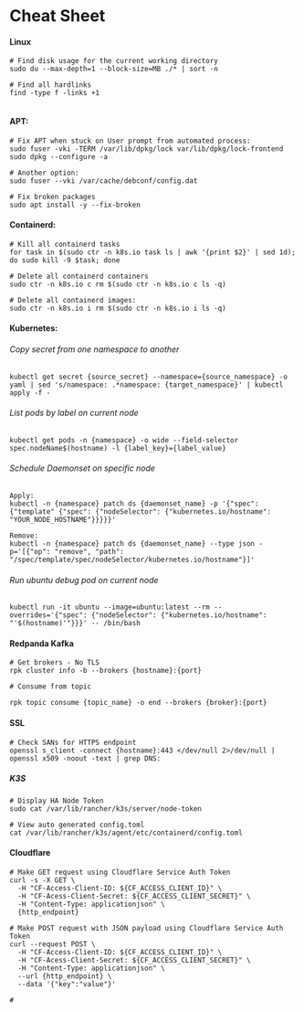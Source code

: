 # Cheat Sheet


#### Linux

```shell
# Find disk usage for the current working directory
sudo du --max-depth=1 --block-size=MB ./* | sort -n

# Find all hardlinks
find -type f -links +1


```


#### APT:  
```shell
# Fix APT when stuck on User prompt from automated process: 
sudo fuser -vki -TERM /var/lib/dpkg/lock var/lib/dpkg/lock-frontend
sudo dpkg --configure -a

# Another option:
sudo fuser --vki /var/cache/debconf/config.dat

# Fix broken packages 
sudo apt install -y --fix-broken
```


#### Containerd:

```shell
# Kill all containerd tasks
for task in $(sudo ctr -n k8s.io task ls | awk '{print $2}' | sed 1d); do sudo kill -9 $task; done

# Delete all containerd containers
sudo ctr -n k8s.io c rm $(sudo ctr -n k8s.io c ls -q)

# Delete all containerd images: 
sudo ctr -n k8s.io i rm $(sudo ctr -n k8s.io i ls -q)
```


#### Kubernetes:

###### Copy secret from one namespace to another

```shell
kubectl get secret {source_secret} --namespace={source_namespace} -o yaml | sed 's/namespace: .*namespace: {target_namespace}' | kubectl apply -f -
````
###### List pods by label on current node 
```shell
kubectl get pods -n {namespace} -o wide --field-selector spec.nodeName$(hostname) -l {label_key}={label_value}
```

###### Schedule Daemonset on specific node
```shell
Apply:
kubectl -n {namespace} patch ds {daemonset_name} -p '{"spec": {"template" {"spec": {"nodeSelector": {"kubernetes.io/hostname": "YOUR_NODE_HOSTNAME"}}}}}'

Remove:
kubectl -n {namespace} patch ds {daemonset_name} --type json -p='[{"op": "remove", "path": "/spec/template/spec/nodeSelector/kubernetes.io/hostname"}]'
```
###### Run ubuntu debug pod on current node
```shell
kubectl run -it ubuntu --image=ubuntu:latest --rm --overrides='{"spec": {"nodeSelector": {"kubernetes.io/hostname": "'$(hostname)'"}}}' -- /bin/bash
```


#### Redpanda Kafka

```shell
# Get brokers - No TLS
rpk cluster info -b --brokers {hostname}:{port}

# Consume from topic 

rpk topic consume {topic_name} -o end --brokers {broker}:{port}
```


#### SSL

```shell
# Check SANs for HTTPS endpoint
openssl s_client -connect {hostname}:443 </dev/null 2>/dev/null | openssl x509 -noout -text | grep DNS:
```


##### K3S

```shell
# Display HA Node Token
sudo cat /var/lib/rancher/k3s/server/node-token

# View auto generated config.toml
cat /var/lib/rancher/k3s/agent/etc/containerd/config.toml
```

#### Cloudflare
```shell
# Make GET request using Cloudflare Service Auth Token
curl -s -X GET \
  -H "CF-Access-Client-ID: ${CF_ACCESS_CLIENT_ID}" \
  -H "CF-Acess-Client-Secret: ${CF_ACCESS_CLIENT_SECRET}" \
  -H "Content-Type: applicationjson" \
  {http_endpoint}
  
# Make POST request with JSON payload using Cloudflare Service Auth Token
curl --request POST \
  -H "CF-Access-Client-ID: ${CF_ACCESS_CLIENT_ID}" \
  -H "CF-Acess-Client-Secret: ${CF_ACCESS_CLIENT_SECRET}" \
  -H "Content-Type: applicationjson" \
  --url {http_endpoint} \
  --data '{"key":"value"}'
  
# 
```
